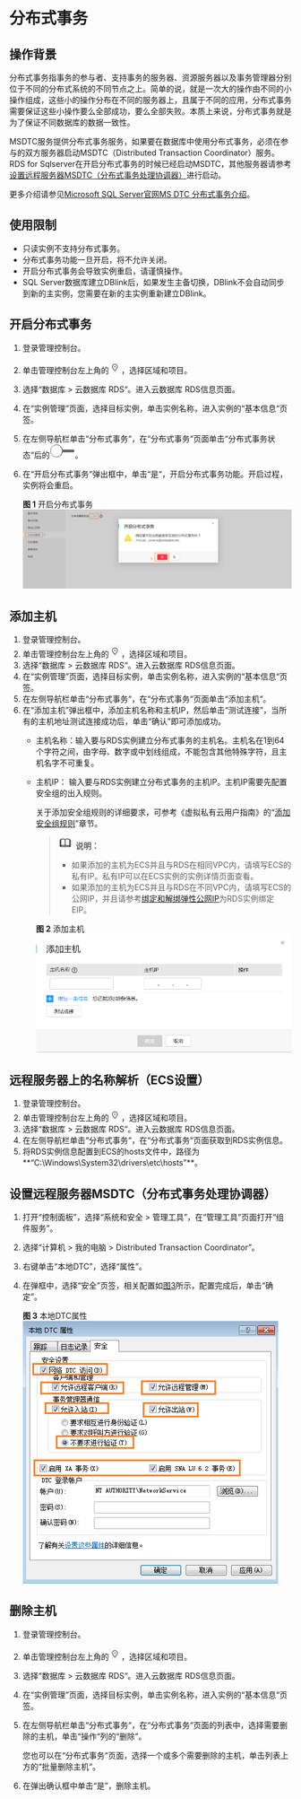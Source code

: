 # 分布式事务<a name="rds_sqlserver_01_0001"></a>

## 操作背景<a name="section54601448173815"></a>

分布式事务指事务的参与者、支持事务的服务器、资源服务器以及事务管理器分别位于不同的分布式系统的不同节点之上。简单的说，就是一次大的操作由不同的小操作组成，这些小的操作分布在不同的服务器上，且属于不同的应用，分布式事务需要保证这些小操作要么全部成功，要么全部失败。本质上来说，分布式事务就是为了保证不同数据库的数据一致性。

MSDTC服务提供分布式事务服务，如果要在数据库中使用分布式事务，必须在参与的双方服务器启动MSDTC（Distributed Transaction Coordinator）服务。RDS for Sqlserver在开启分布式事务的时候已经启动MSDTC，其他服务器请参考[设置远程服务器MSDTC（分布式事务处理协调器）](#section1923413545597)进行启动。

更多介绍请参见[Microsoft SQL Server官网MS DTC 分布式事务介绍](https://docs.microsoft.com/zh-cn/previous-versions/sql/sql-server-2008/ms190799(v=sql.100))。

## 使用限制<a name="section6764174615"></a>

-   只读实例不支持分布式事务。
-   分布式事务功能一旦开启，将不允许关闭。
-   开启分布式事务会导致实例重启，请谨慎操作。
-   SQL Server数据库建立DBlink后，如果发生主备切换，DBlink不会自动同步到新的主实例，您需要在新的主实例重新建立DBlink。

## 开启分布式事务<a name="section139571341125218"></a>

1.  登录管理控制台。
2.  单击管理控制台左上角的![](figures/Region灰色图标.png)，选择区域和项目。
3.  选择“数据库  \>  云数据库 RDS“。进入云数据库 RDS信息页面。
4.  在“实例管理”页面，选择目标实例，单击实例名称，进入实例的“基本信息“页签。
5.  在左侧导航栏单击“分布式事务“，在“分布式事务“页面单击“分布式事务状态“后的![](figures/关闭按钮-50.png)。
6.  在“开启分布式事务“弹出框中，单击“是“，开启分布式事务功能。开启过程，实例将会重启。

    **图 1**  开启分布式事务<a name="fig6417111173912"></a>  
    ![](figures/开启分布式事务.png "开启分布式事务")


## 添加主机<a name="section18641181010407"></a>

1.  登录管理控制台。
2.  单击管理控制台左上角的![](figures/Region灰色图标.png)，选择区域和项目。
3.  选择“数据库  \>  云数据库 RDS“。进入云数据库 RDS信息页面。
4.  在“实例管理”页面，选择目标实例，单击实例名称，进入实例的“基本信息“页签。
5.  在左侧导航栏单击“分布式事务“，在“分布式事务“页面单击“添加主机“。
6.  在“添加主机”弹出框中，添加主机名称和主机IP，然后单击“测试连接”，当所有的主机地址测试连接成功后，单击“确认”即可添加成功。
    -   主机名称：输入要与RDS实例建立分布式事务的主机名。主机名在1到64个字符之间，由字母、数字或中划线组成，不能包含其他特殊字符，且主机名字不可重复。
    -   主机IP：  输入要与RDS实例建立分布式事务的主机IP。主机IP需要先配置安全组的出入规则。

        关于添加安全组规则的详细要求，可参考《虚拟私有云用户指南》的“[添加安全组规则](https://support.huaweicloud.com/usermanual-vpc/zh-cn_topic_0030969470.html)”章节。

        >![](public_sys-resources/icon-note.gif) **说明：**   
        >-   如果添加的主机为ECS并且与RDS在相同VPC内，请填写ECS的私有IP。私有IP可以在ECS实例的实例详情页面查看。  
        >-   如果添加的主机为ECS并且与RDS在不同VPC内，请填写ECS的公网IP，并且请参考[绑定和解绑弹性公网IP](绑定和解绑弹性公网IP（SQL-Server）.md)为RDS实例绑定EIP。  

        **图 2**  添加主机<a name="fig19418757942"></a>  
        ![](figures/添加主机.png "添加主机")



## 远程服务器上的名称解析（ECS设置）<a name="section1592310510438"></a>

1.  登录管理控制台。
2.  单击管理控制台左上角的![](figures/Region灰色图标.png)，选择区域和项目。
3.  选择“数据库  \>  云数据库 RDS“。进入云数据库 RDS信息页面。
4.  在左侧导航栏单击“分布式事务“，在“分布式事务“页面获取到RDS实例信息。
5.  将RDS实例信息配置到ECS的hosts文件中，路径为**“C:\\Windows\\System32\\drivers\\etc\\hosts”**。

## 设置远程服务器MSDTC（分布式事务处理协调器）<a name="section1923413545597"></a>

1.  打开“控制面板”，选择“系统和安全 \> 管理工具”，在“管理工具”页面打开“组件服务”。
2.  选择“计算机 \> 我的电脑 \> Distributed Transaction Coordinator”。
3.  右键单击“本地DTC”，选择“属性”。
4.  在弹框中，选择“安全”页签，相关配置如[图3](#fig569033416215)所示，配置完成后，单击“确定”。

    **图 3**  本地DTC属性<a name="fig569033416215"></a>  
    ![](figures/本地DTC属性.png "本地DTC属性")


## 删除主机<a name="section1099104116544"></a>

1.  登录管理控制台。
2.  单击管理控制台左上角的![](figures/Region灰色图标.png)，选择区域和项目。
3.  选择“数据库  \>  云数据库 RDS“。进入云数据库 RDS信息页面。
4.  在“实例管理”页面，选择目标实例，单击实例名称，进入实例的“基本信息“页签。
5.  在左侧导航栏单击“分布式事务“，在“分布式事务“页面的列表中，选择需要删除的主机，单击“操作“列的“删除”。

    您也可以在“分布式事务“页面，选择一个或多个需要删除的主机，单击列表上方的“批量删除主机“。

6.  在弹出确认框中单击“是”，删除主机。


